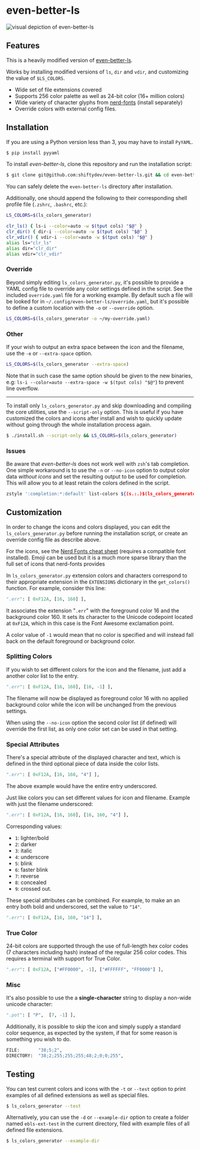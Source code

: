 # even-better-ls

![visual depiction of even-better-ls](https://i.imgur.com/3MoL8qw.png)

## Features

This is a heavily modified version of [even-better-ls](https://github.com/mnurzia/even-better-ls).

Works by installing modified versions of `ls`, `dir` and `vdir`, and customizing the value of `$LS_COLORS`.

- Wide set of file extensions covered
- Supports 256 color palette as well as 24-bit color (16+ million colors)
- Wide variety of character glyphs from [nerd-fonts](http://www.github.com/ryanoasis/nerd-fonts) (install separately)
- Override colors with external config files.

## Installation

If you are using a Python version less than 3, you may have to install `PyYAML`.
```bash
$ pip install pyyaml
```

To install _even-better-ls_, clone this repository and run the installation script:

```bash
$ git clone git@github.com:shiftydev/even-better-ls.git && cd even-better-ls && ./install.sh
```

You can safely delete the `even-better-ls` directory after installation.

Additionally, one should append the following to their corresponding shell profile file (`.zshrc`, `.bashrc`, etc.):

```bash
LS_COLORS=$(ls_colors_generator)

clr_ls() { ls-i --color=auto -w $(tput cols) "$@" }
clr_dir() { dir-i --color=auto -w $(tput cols) "$@" }
clr_vdir() { vdir-i --color=auto -w $(tput cols) "$@" }
alias ls="clr_ls"
alias dir="clr_dir"
alias vdir="clr_vdir"
```

### Override

Beyond simply editing `ls_colors_generator.py`, it's possible to provide a YAML config file to override any color settings defined in the script. See the included `override.yaml` file for a working example. By default such a file will be looked for in `~/.config/even-better-ls/override.yaml`, but it's possible to define a custom location with the `-o` or `--override` option.

```bash
LS_COLORS=$(ls_colors_generator -o ~/my-override.yaml)
```

### Other

If your wish to output an extra space between the icon and the filename, use the `-e` or `--extra-space` option.

```bash
LS_COLORS=$(ls_colors_generator --extra-space)
```

Note that in such case the same option should be given to the new binaries, e.g: `ls-i --color=auto --extra-space -w $(tput cols) "$@"`) to prevent line overflow.

---

To install only `ls_colors_generator.py` and skip downloading and compiling the core utilities, use the `--script-only` option. This is useful if you have customized the colors and icons after install and wish to quickly update without going through the whole installation process again.

```bash
$ ./install.sh --script-only && LS_COLORS=$(ls_colors_generator)
```

### Issues

Be aware that _even-better-ls_ does not work well with `zsh`'s tab completion. One simple workaround is to use the `-n` or `--no-icon` option to output color data _without icons_ and set the resulting output to be used for completion. This will allow you to at least retain the colors defined in the script.

```bash
zstyle ':completion:*:default' list-colors ${(s.:.)$(ls_colors_generator -n)}
```

## Customization

In order to change the icons and colors displayed, you can edit the `ls_colors_generator.py` before running the installation script, or create an override config file as describe above.

For the icons, see the [Nerd Fonts cheat sheet](http://nerdfonts.com/#cheat-sheet) (requires a compatible font installed). Emoji can be used but it is a much more sparse library than the full set of icons that nerd-fonts provides

In `ls_colors_generator.py` extension colors and characters correspond to their appropriate extension in the `EXTENSIONS` dictionary in the `get_colors()` function. For example, consider this line:

```python
".err": [ 0xF12A, [16, 160] ],
```

It associates the extension "`.err`" with the foreground color 16 and the background color 160. It sets its character to the Unicode codepoint located at `0xF12A`, which in this case is the Font Awesome exclamation point.

A color value of `-1` would mean that no color is specified and will instead fall back on the default foreground or background color.

### Splitting Colors

If you wish to set different colors for the icon and the filename, just add a another color list to the entry.

```python
".err": [ 0xF12A, [16, 160], [16, -1] ],
```

The filename will now be displayed as foreground color 16 with no applied background color while the icon will be unchanged from the previous settings.

When using the `--no-icon` option the second color list (if defined) will override the first list, as only one color set can be used in that setting.

### Special Attributes

There's a special attribute of the displayed character and text, which is defined in the third optional piece of data inside the color lists.

```python
".err": [ 0xF12A, [16, 160, "4"] ],
```

The above example would have the entire entry underscored.

Just like colors you can set different values for icon and filename. Example with just the filename underscored:

```python
".err": [ 0xF12A, [16, 160], [16, 160, "4"] ],
```

Corresponding values:

- `1`: lighter/bold
- `2`: darker
- `3`: italic
- `4`: underscore
- `5`: blink
- `6`: faster blink
- `7`: reverse
- `8`: concealed
- `9`: crossed out.

These special attributes can be combined. For example, to make an an entry both bold and underscored, set the value to `"14"`.

```python
".err": [ 0xF12A, [16, 160, "14"] ],
```

### True Color

24-bit colors are supported through the use of full-length hex color codes (7 characters including hash) instead of the regular 256 color codes. This requires a terminal with support for True Color.

```python
".err": [ 0xF12A, ["#FF0000", -1], ["#FFFFFF", "FF0000"] ],
```

### Misc

It's also possible to use the a __single-character__ string to display a non-wide unicode character:

```python
".pot": [ "P",  [7, -1] ],
```

Additionally, it is possible to skip the icon and simply supply a standard color sequence, as expected by the system, if that for some reason is something you wish to do.

```python
FILE:       "38;5;2",
DIRECTORY:  "38;2;255;255;255;48;2;0;0;255",
```

## Testing

You can test current colors and icons with the `-t` or `--test` option to print examples of all defined extensions as well as special files.

```bash
$ ls_colors_generator --test
```

Alternatively, you can use the `-d` or `--example-dir` option to create a folder named `ebls-ext-test` in the current directory, filed with example files of all defined file extensions.

```bash
$ ls_colors_generator --example-dir
```
